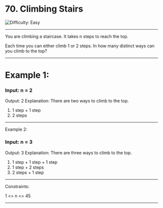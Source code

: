 # 70. Climbing Stairs


![Difficulty: Easy](https://img.shields.io/badge/Difficulty-Easy-brightgreen)

---
You are climbing a staircase. It takes n steps to reach the top.

Each time you can either climb 1 or 2 steps. In how many distinct ways can you climb to the top?

 ---

# Example 1:

### Input: n = 2
Output: 2
Explanation: There are two ways to climb to the top.
1. 1 step + 1 step
2. 2 steps
 ---
Example 2:

### Input: n = 3
Output: 3
Explanation: There are three ways to climb to the top.
1. 1 step + 1 step + 1 step
2. 1 step + 2 steps
3. 2 steps + 1 step
  ---

Constraints:

1 <= n <= 45 

 ---